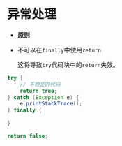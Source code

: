 # 异常处理

- **原则**

- 不可以在`finally`中使用`return`

  这将导致`try`代码块中的`return`失效。

``` java
try {
    // 不稳定的代码
    return true;
} catch (Exception e) {
    e.printStackTrace();
} finally {
    
}

return false;
```